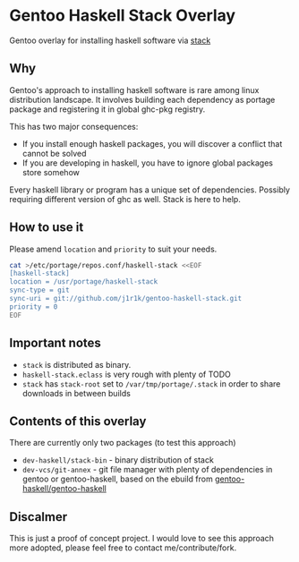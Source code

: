 # Gentoo Haskell Stack Overlay

Gentoo overlay for installing haskell software via [stack](https://www.haskellstack.org)

## Why

Gentoo's approach to installing haskell software is rare among linux distribution landscape. It involves building each dependency as portage package and registering it in global ghc-pkg registry.

This has two major consequences:
- If you install enough haskell packages, you will discover a conflict that cannot be solved
- If you are developing in haskell, you have to ignore global packages store somehow

Every haskell library or program has a unique set of dependencies. Possibly requiring different version of ghc as well. Stack is here to help.

## How to use it

Please amend `location` and `priority` to suit your needs.

```bash
cat >/etc/portage/repos.conf/haskell-stack <<EOF
[haskell-stack]
location = /usr/portage/haskell-stack
sync-type = git
sync-uri = git://github.com/j1r1k/gentoo-haskell-stack.git
priority = 0
EOF
```

## Important notes

- `stack` is distributed as binary.
- `haskell-stack.eclass` is very rough with plenty of TODO
- `stack` has `stack-root` set to `/var/tmp/portage/.stack` in order to share downloads in between builds

## Contents of this overlay

There are currently only two packages (to test this approach)
- `dev-haskell/stack-bin` - binary distribution of stack
- `dev-vcs/git-annex` - git file manager with plenty of dependencies in gentoo or gentoo-haskell, based on the ebuild from [gentoo-haskell/gentoo-haskell](https://github.com/gentoo-haskell/gentoo-haskell)

## Discalmer
This is just a proof of concept project. I would love to see this approach more adopted, please feel free to contact me/contribute/fork.
